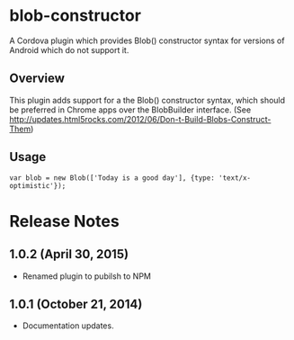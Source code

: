 # blob-constructor

A Cordova plugin which provides Blob() constructor syntax for versions of Android
which do not support it.

## Overview

This plugin adds support for a the Blob() constructor syntax, which should be
preferred in Chrome apps over the BlobBuilder interface. (See
http://updates.html5rocks.com/2012/06/Don-t-Build-Blobs-Construct-Them)

## Usage

    var blob = new Blob(['Today is a good day'], {type: 'text/x-optimistic'});

# Release Notes

## 1.0.2 (April 30, 2015)
- Renamed plugin to pubilsh to NPM

## 1.0.1 (October 21, 2014)
- Documentation updates.
